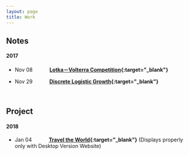 ```yaml
---
layout: page
title: Work
---
```

<!-- Jan. Feb. Mar. Apr. May Jun. Jul. Aug. Sep. Oct. Nov. Dec.  -->

<style>
    tab0 { padding-left: 3em; }
    tab1 { padding-left: 4em; }
    tab2 { padding-left: 8em; }
    ul {list-style-image: none;}
</style>

## **Notes**

#### **2017**
- Nov 08 <tab0> **[Lotka－Volterra Competition](./simulation/competition.html){:target="_blank"}**

- Nov 29 <tab0> **[Discrete Logistic Growth](./simulation/Discrete_Logistic.html){:target="_blank"}**

<br>

## **Project**

#### **2018**
- Jan 04 <tab0> **[Travel the World](https://rlads2017g1.github.io/presentation.html){:target="_blank"}** (Displays properly only with Desktop Version Website)




<br>
